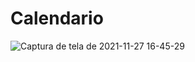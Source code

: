 # Calendario

![Captura de tela de 2021-11-27 16-45-29](https://user-images.githubusercontent.com/72472078/143720231-0b139d5f-0750-4168-80c9-28adb0a6fa80.png)
